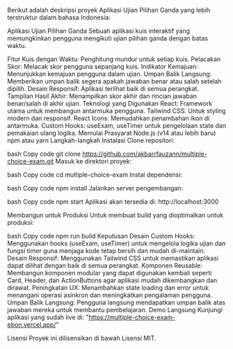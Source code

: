 Berikut adalah deskripsi proyek Aplikasi Ujian Pilihan Ganda yang lebih terstruktur dalam bahasa Indonesia:

Aplikasi Ujian Pilihan Ganda
Sebuah aplikasi kuis interaktif yang memungkinkan pengguna mengikuti ujian pilihan ganda dengan batas waktu.

Fitur
Kuis dengan Waktu: Penghitung mundur untuk setiap kuis.
Pelacakan Skor: Melacak skor pengguna sepanjang kuis.
Indikator Kemajuan: Menunjukkan kemajuan pengguna dalam ujian.
Umpan Balik Langsung: Memberikan umpan balik segera apakah jawaban benar atau salah setelah dipilih.
Desain Responsif: Aplikasi terlihat baik di semua perangkat.
Tampilan Hasil Akhir: Menampilkan skor akhir dan rincian jawaban benar/salah di akhir ujian.
Teknologi yang Digunakan
React: Framework utama untuk membangun antarmuka pengguna.
Tailwind CSS: Untuk styling modern dan responsif.
React Icons: Memudahkan penambahan ikon di antarmuka.
Custom Hooks: useExam, useTimer untuk pengelolaan state dan pemakaian ulang logika.
Memulai
Prasyarat
Node.js (v14 atau lebih baru)
npm atau yarn
Langkah-langkah Instalasi
Clone repositori:

bash
Copy code
git clone https://github.com/akbarrfauzann/multiple-choice-exam.git
Masuk ke direktori proyek:

bash
Copy code
cd multiple-choice-exam
Instal dependensi:

bash
Copy code
npm install
Jalankan server pengembangan:

bash
Copy code
npm start
Aplikasi akan tersedia di: http://localhost:3000

Membangun untuk Produksi
Untuk membuat build yang dioptimalkan untuk produksi:

bash
Copy code
npm run build
Keputusan Desain
Custom Hooks: Menggunakan hooks (useExam, useTimer) untuk mengelola logika ujian dan fungsi timer guna menjaga kode tetap bersih dan mudah di-maintain.
Desain Responsif: Menggunakan Tailwind CSS untuk memastikan aplikasi dapat dilihat dengan baik di semua perangkat.
Komponen Reusable: Membangun komponen modular yang dapat digunakan kembali seperti Card, Header, dan ActionButtons agar aplikasi mudah dikembangkan dan dirawat.
Peningkatan UX: Menambahkan state loading dan error untuk menangani operasi asinkron dan meningkatkan pengalaman pengguna.
Umpan Balik Langsung: Pengguna langsung mendapatkan umpan balik atas jawaban mereka untuk membantu pembelajaran.
Demo Langsung
Kunjungi aplikasi yang sudah live di: "https://multiple-choice-exam-ebon.vercel.app/"

Lisensi
Proyek ini dilisensikan di bawah Lisensi MIT.
